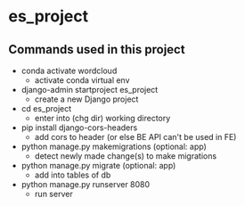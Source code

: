 # es_project

## Commands used in this project

- conda activate wordcloud
  - activate conda virtual env
- django-admin startproject es_project
  - create a new Django project
- cd es_project
  - enter into (chg dir) working directory
- pip install django-cors-headers
  - add cors to header (or else BE API can't be used in FE)
- python manage.py makemigrations (optional: app)
  - detect newly made change(s) to make migrations
- python manage.py migrate (optional: app)
  - add into tables of db
- python manage.py runserver 8080
  - run server
